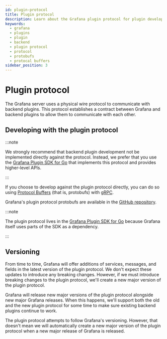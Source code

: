 ```yaml
---
id: plugin-protocol
title: Plugin protocol
description: Learn about the Grafana plugin protocol for plugin development.
keywords:
  - grafana
  - plugins
  - plugin
  - backend
  - plugin protocol
  - protocol
  - protobufs
  - protocal buffers
sidebar_position: 3
---
```


# Plugin protocol

The Grafana server uses a physical wire protocol to communicate with backend plugins. This protocol establishes a contract between Grafana and backend plugins to allow them to communicate with each other.

## Developing with the plugin protocol

:::note

We strongly recommend that backend plugin development not be implemented directly against the protocol. Instead, we prefer that you use the [Grafana Plugin SDK for Go](grafana-plugin-sdk-for-go) that implements this protocol and provides higher-level APIs.

:::

If you choose to develop against the plugin protocol directly, you can do so using [Protocol Buffers](https://developers.google.com/protocol-buffers) (that is, protobufs) with [gRPC](https://grpc.io/).

Grafana's plugin protocol protobufs are available in the [GitHub repository](https://github.com/grafana/grafana-plugin-sdk-go/blob/master/proto/backend.proto).

:::note

The plugin protocol lives in the [Grafana Plugin SDK for Go](grafana-plugin-sdk-for-go.md) because Grafana itself uses parts of the SDK as a dependency.

:::

## Versioning

From time to time, Grafana will offer additions of services, messages, and fields in the latest version of the plugin protocol. We don't expect these updates to introduce any breaking changes. However, if we must introduce breaking changes to the plugin protocol, we'll create a new major version of the plugin protocol.

Grafana will release new major versions of the plugin protocol alongside new major Grafana releases. When this happens, we'll support both the old and the new plugin protocol for some time to make sure existing backend plugins continue to work.

The plugin protocol attempts to follow Grafana's versioning. However, that doesn't mean we will automatically create a new major version of the plugin protocol when a new major release of Grafana is released.

